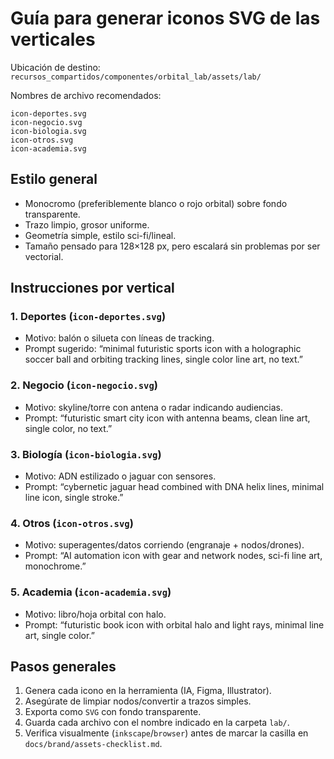 # Guía para generar iconos SVG de las verticales

Ubicación de destino: `recursos_compartidos/componentes/orbital_lab/assets/lab/`

Nombres de archivo recomendados:
```
icon-deportes.svg
icon-negocio.svg
icon-biologia.svg
icon-otros.svg
icon-academia.svg
```

## Estilo general
- Monocromo (preferiblemente blanco o rojo orbital) sobre fondo transparente.
- Trazo limpio, grosor uniforme.
- Geometría simple, estilo sci-fi/lineal.
- Tamaño pensado para 128×128 px, pero escalará sin problemas por ser vectorial.

## Instrucciones por vertical

### 1. Deportes (`icon-deportes.svg`)
- Motivo: balón o silueta con líneas de tracking.
- Prompt sugerido: “minimal futuristic sports icon with a holographic soccer ball and orbiting tracking lines, single color line art, no text.”

### 2. Negocio (`icon-negocio.svg`)
- Motivo: skyline/torre con antena o radar indicando audiencias.
- Prompt: “futuristic smart city icon with antenna beams, clean line art, single color, no text.”

### 3. Biología (`icon-biologia.svg`)
- Motivo: ADN estilizado o jaguar con sensores.
- Prompt: “cybernetic jaguar head combined with DNA helix lines, minimal line icon, single stroke.”

### 4. Otros (`icon-otros.svg`)
- Motivo: superagentes/datos corriendo (engranaje + nodos/drones).
- Prompt: “AI automation icon with gear and network nodes, sci-fi line art, monochrome.”

### 5. Academia (`icon-academia.svg`)
- Motivo: libro/hoja orbital con halo.
- Prompt: “futuristic book icon with orbital halo and light rays, minimal line art, single color.”

## Pasos generales
1. Genera cada icono en la herramienta (IA, Figma, Illustrator).
2. Asegúrate de limpiar nodos/convertir a trazos simples.
3. Exporta como `SVG` con fondo transparente.
4. Guarda cada archivo con el nombre indicado en la carpeta `lab/`.
5. Verifica visualmente (`inkscape`/`browser`) antes de marcar la casilla en `docs/brand/assets-checklist.md`.

